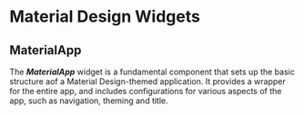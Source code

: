 # Material Design Widgets

## MaterialApp

The ***MaterialApp*** widget is a fundamental component that sets up the basic structure aof a Material Design-themed application. It provides a wrapper for the entire app, and includes configurations for various aspects of the app, such as navigation, theming and title.
